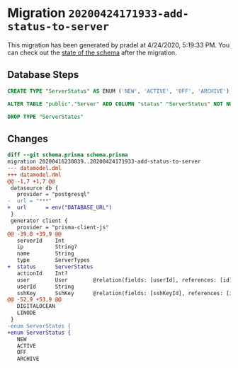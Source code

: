 # Migration `20200424171933-add-status-to-server`

This migration has been generated by pradel at 4/24/2020, 5:19:33 PM.
You can check out the [state of the schema](./schema.prisma) after the migration.

## Database Steps

```sql
CREATE TYPE "ServerStatus" AS ENUM ('NEW', 'ACTIVE', 'OFF', 'ARCHIVE');

ALTER TABLE "public"."Server" ADD COLUMN "status" "ServerStatus" NOT NULL ;

DROP TYPE "ServerStates"
```

## Changes

```diff
diff --git schema.prisma schema.prisma
migration 20200416230039..20200424171933-add-status-to-server
--- datamodel.dml
+++ datamodel.dml
@@ -1,7 +1,7 @@
 datasource db {
   provider = "postgresql"
-  url = "***"
+  url      = env("DATABASE_URL")
 }
 generator client {
   provider = "prisma-client-js"
@@ -39,8 +39,9 @@
   serverId    Int
   ip          String?
   name        String
   type        ServerTypes
+  status      ServerStatus
   actionId    Int?
   user        User        @relation(fields: [userId], references: [id])
   userId      String
   sshKey      SshKey      @relation(fields: [sshKeyId], references: [id])
@@ -52,9 +53,9 @@
   DIGITALOCEAN
   LINODE
 }
-enum ServerStates {
+enum ServerStatus {
   NEW
   ACTIVE
   OFF
   ARCHIVE
```
